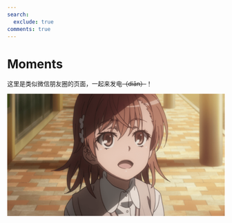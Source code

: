 ```yaml
---
search:
  exclude: true
comments: true
---
```


# Moments

这里是类似微信朋友圈的页面，一起来发电<del>（diān）</del>！

![说两句吧 ~](../assets/moments.png)
